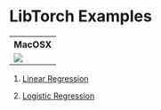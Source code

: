 # LibTorch Examples

<table>
  <tr>
    <th>MacOSX</th>
  </tr>
  <tr>
    <td><img src="https://camo.githubusercontent.com/5ce01fbc787bc0f3ff51358ff9a00ad4ada15b08e9c987e9760328fb9667435d/68747470733a2f2f7472617669732d6d61747269782d6261646765732e6865726f6b756170702e636f6d2f7265706f732f7072616268756f6d6b61722f7079746f7263682d6370702f6272616e636865732f6d61737465722f37"></td>
  </tr>
</table>

1. [Linear Regression](./libtorch-examples/include/linear_regression.hpp)

2. [Logistic Regression](./libtorch-examples/include/logistic_regression.hpp)
